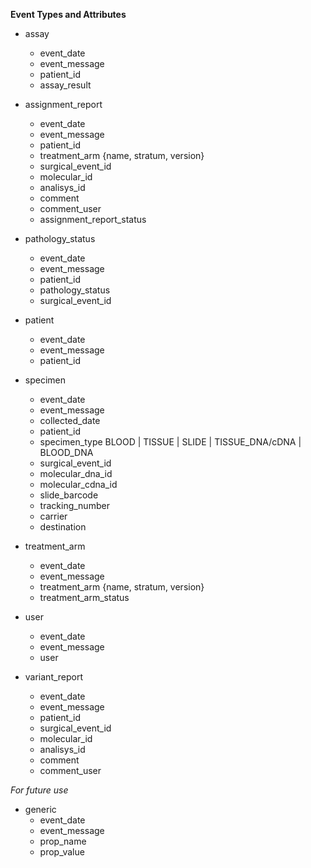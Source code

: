 **Event Types and Attributes**

* assay
    * event_date
    * event_message
    * patient_id
    * assay_result

* assignment_report
    * event_date
    * event_message
    * patient_id
    * treatment_arm {name, stratum, version}
    * surgical_event_id
    * molecular_id
    * analisys_id
    * comment
    * comment_user
    * assignment_report_status

* pathology_status
    * event_date
    * event_message
    * patient_id
    * pathology_status
    * surgical_event_id

* patient
    * event_date
    * event_message
    * patient_id

* specimen
    * event_date
    * event_message
    * collected_date
    * patient_id
    * specimen_type BLOOD | TISSUE | SLIDE | TISSUE_DNA/cDNA | BLOOD_DNA
    * surgical_event_id
    * molecular_dna_id
    * molecular_cdna_id
    * slide_barcode
    * tracking_number
    * carrier
    * destination

* treatment_arm
    * event_date
    * event_message
    * treatment_arm {name, stratum, version}
    * treatment_arm_status

* user
    * event_date
    * event_message
    * user

* variant_report
    * event_date
    * event_message
    * patient_id
    * surgical_event_id
    * molecular_id
    * analisys_id
    * comment
    * comment_user

*For future use*
    
* generic
    * event_date
    * event_message
    * prop_name
    * prop_value
